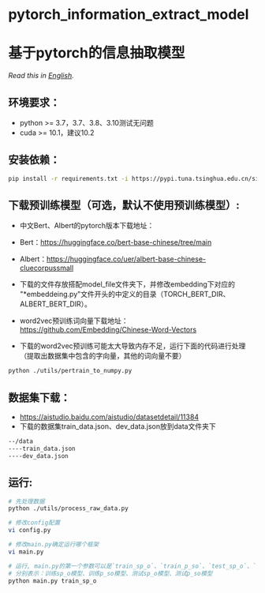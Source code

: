 # pytorch_information_extract_model
# 基于pytorch的信息抽取模型

*Read this in [English](README_en.md).*

## 环境要求：
* python >= 3.7，3.7、3.8、3.10测试无问题
* cuda >= 10.1，建议10.2

## 安装依赖：
```bash
pip install -r requirements.txt -i https://pypi.tuna.tsinghua.edu.cn/simple --trusted-host tuna.tsinghua.edu.cn
```

## 下载预训练模型（可选，默认不使用预训练模型）:
- 中文Bert、Albert的pytorch版本下载地址： 
- Bert：<https://huggingface.co/bert-base-chinese/tree/main>
- Albert：<https://huggingface.co/uer/albert-base-chinese-cluecorpussmall> 

- 下载的文件存放搭配model_file文件夹下，并修改embedding下对应的 "*embeddeing.py"文件开头的中定义的目录（TORCH_BERT_DIR、ALBERT_BERT_DIR）。
- word2vec预训练词向量下载地址：<https://github.com/Embedding/Chinese-Word-Vectors>
- 下载的word2vec预训练可能太大导致内存不足，运行下面的代码进行处理（提取出数据集中包含的字向量，其他的词向量不要）
```bash
python ./utils/pertrain_to_numpy.py
```

## 数据集下载： 
- <https://aistudio.baidu.com/aistudio/datasetdetail/11384>
- 下载的数据集train_data.json、dev_data.json放到data文件夹下
```bash
--/data
----train_data.json
----dev_data.json
```
  
## 运行:
```bash
# 先处理数据
python ./utils/process_raw_data.py

# 修改config配置
vi config.py

# 修改main.py确定运行哪个框架
vi main.py

# 运行, main.py的第一个参数可以是`train_sp_o`、`train_p_so`、`test_sp_o`、`test_p_so`
# 分别表示：训练sp_o模型、训练p_so模型、测试sp_o模型、测试p_so模型
python main.py train_sp_o
    
```